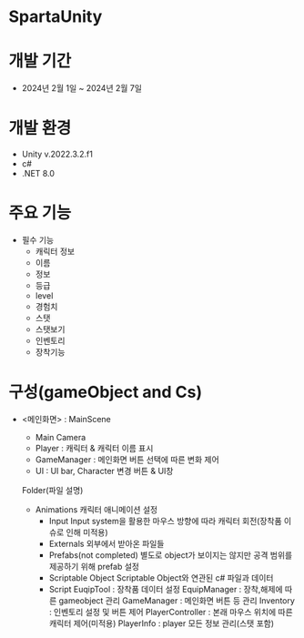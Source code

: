 # SpartaUnity

# 개발 기간
- 2024년 2월 1일 ~ 2024년 2월 7일


# 개발 환경
- Unity v.2022.3.2.f1
- c#
- .NET 8.0


# 주요 기능
- 필수 기능
	* 캐릭터 정보
    * 이름
    * 정보
    * 등급
    * level
    * 경험치
    * 스탯
	* 스탯보기
  * 인벤토리
  * 장착기능

	

# 구성(gameObject and Cs)
	
- <메인화면> : MainScene
	* Main Camera
	* Player : 캐릭터 & 캐릭터 이름 표시
	* GameManager : 메인화면 버튼 선택에 따른 변화 제어
	* UI : UI bar, Character 변경 버튼 & UI창

	Folder(파일 설명)
  * Animations
    캐릭터 애니메이션 설정
	* Input
		Input system을 활용한 마우스 방향에 따라 캐릭터 회전(장착품 이슈로 인해 미적용)
	* Externals
		외부에서 받아온 파일들
	* Prefabs(not completed)
		별도로 object가 보이지는 않지만 공격 범위를 제공하기 위해 prefab 설정
	* Scriptable Object
    		Scriptable Object와 연관된 c# 파일과 데이터
	* Script
    		EuqipTool : 장착품 데이터 설정
    		EquipManager : 장착,해제에 따른 gameobject 관리
    		GameManager : 메인화면 버튼 등 관리
    		Inventory : 인벤토리 설정 및 버튼 제어
    		PlayerController : 본래 마우스 위치에 따른 캐릭터 제어(미적용)
    		PlayerInfo : player 모든 정보 관리(스탯 포함)
    
		
		
		
